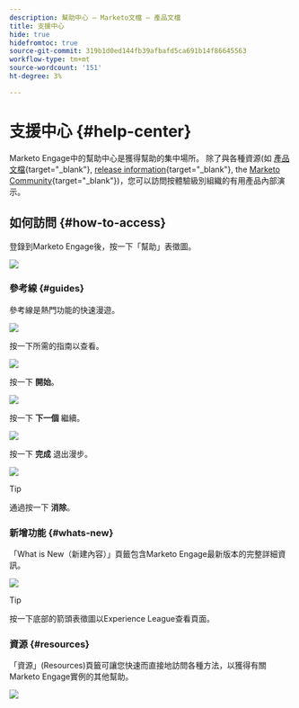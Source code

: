 ```yaml
---
description: 幫助中心 — Marketo文檔 — 產品文檔
title: 支援中心
hide: true
hidefromtoc: true
source-git-commit: 319b1d0ed144fb39afbafd5ca691b14f86645563
workflow-type: tm+mt
source-wordcount: '151'
ht-degree: 3%

---
```


# 支援中心 {#help-center}

Marketo Engage中的幫助中心是獲得幫助的集中場所。 除了與各種資源(如 [產品文檔](/help/marketo/home.md){target="_blank"}, [release information](/help/marketo/release-notes/current.md){target="_blank"}, the [Marketo Community](https://nation.marketo.com/){target="_blank"})，您可以訪問按體驗級別組織的有用產品內部演示。

## 如何訪問 {#how-to-access}

登錄到Marketo Engage後，按一下「幫助」表徵圖。

![](assets/help-center-1.png)

### 參考線 {#guides}

參考線是熱門功能的快速漫遊。

![](assets/help-center-2.png)

按一下所需的指南以查看。

![](assets/help-center-3.png)

按一下 **開始**。

![](assets/help-center-4.png)

按一下 **下一個** 繼續。

![](assets/help-center-5.png)

按一下 **完成** 退出漫步。

![](assets/help-center-6.png)

>[!TIP]
>
>通過按一下 **消除**。

### 新增功能 {#whats-new}

「What is New（新建內容）」頁籤包含Marketo Engage最新版本的完整詳細資訊。

![](assets/help-center-7.png)

>[!TIP]
>
>按一下底部的箭頭表徵圖以Experience League查看頁面。

### 資源 {#resources}

「資源」(Resources)頁籤可讓您快速而直接地訪問各種方法，以獲得有關Marketo Engage實例的其他幫助。

![](assets/help-center-8.png)
